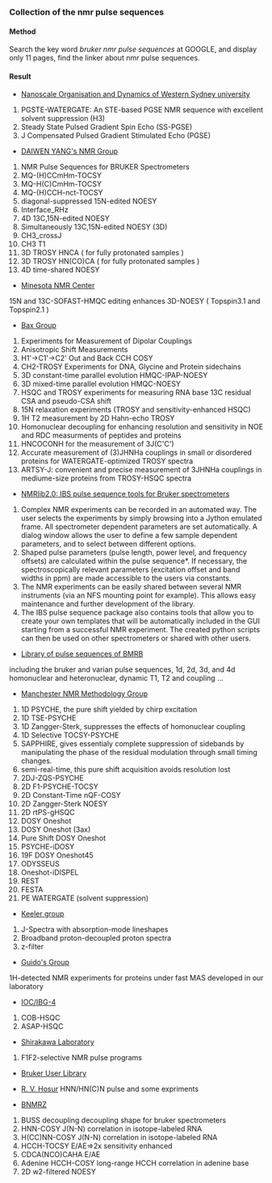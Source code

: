 ### Collection of the nmr pulse sequences

#### Method

Search the key word *bruker nmr pulse sequences* at GOOGLE, and display only 11 pages, find the linker about nmr pulse sequences.

#### Result

- [Nanoscale Organisation and Dynamics of Western Sydney university](https://www.westernsydney.edu.au/nanoscale/nanoscale_organisation_and_dynamics/research_themes/bruker_sequences)

1. PGSTE-WATERGATE: An STE-based PGSE NMR sequence with excellent solvent suppression (H3)
2. Steady State Pulsed Gradient Spin Echo (SS-PGSE)
3. J Compensated Pulsed Gradient Stimulated Echo (PGSE)


- [DAIWEN YANG's NMR Group](http://blog.nus.edu.sg/yang/pulse-sequences/)


1. NMR Pulse Sequences for BRUKER Spectrometers
2. MQ-(H)CCmHm-TOCSY
3. MQ-H(C)CmHm-TOCSY
4. MQ-(H)CCH-nct-TOCSY
5. diagonal-suppressed 15N-edited NOESY
6. Interface_RHz
7. 4D 13C,15N-edited NOESY
8. Simultaneously 13C,15N-edited NOESY (3D)
9. CH3_crossJ
10. CH3 T1
11. 3D TROSY HNCA ( for fully protonated samples )
12. 3D TROSY HN(CO)CA ( for fully protonated samples )
13. 4D time-shared NOESY


- [Minesota NMR Center](https://nmr.umn.edu/user-portal/pulse-sequence-downloads)

15N and 13C-SOFAST-HMQC editing enhances 3D-NOESY ( Topspin3.1 and Topspin2.1 )

- [Bax Group](https://spin.niddk.nih.gov/bax/pp/)

1. Experiments for Measurement of Dipolar Couplings
2. Anisotropic Shift Measurements
3. H1'->C1'->C2' Out and Back CCH COSY
4. CH2-TROSY Experiments for DNA, Glycine and Protein sidechains
5. 3D constant-time parallel evolution HMQC-IPAP-NOESY
6. 3D mixed-time parallel evolution HMQC-NOESY
7. HSQC and TROSY experiments for measuring RNA base 13C residual CSA and pseudo-CSA shift
8. 15N relaxation experiments (TROSY and sensitivity-enhanced HSQC)
9. 1H T2 measurement by 2D Hahn-echo TROSY
10. Homonuclear decoupling for enhancing resolution and sensitivity in NOE and RDC measurments of peptides and proteins
11. HNCOCONH for the measurement of 3J(C'C')
12. Accurate measurement of (3)JHNHa couplings in small or disordered proteins for WATERGATE-optimized TROSY spectra
13. ARTSY-J: convenient and precise measurement of 3JHNHa couplings in mediume-size proteins from TROSY-HSQC spectra

- [NMRlib2.0: IBS pulse sequence tools for Bruker spectrometers](http://www.ibs.fr/research/scientific-output/software/pulse-sequence-tools/article/nmrlib-2-0-ibs-pulse-sequence-tools-for-bruker-spectrometers?lang=en)

1. Complex NMR experiments can be recorded in an automated way. The user selects the experiments by simply browsing into a Jython emulated frame. All spectrometer dependent parameters are set automatically. A dialog window allows the user to define a few sample dependent parameters, and to select between different options.
2. Shaped pulse parameters (pulse length, power level, and frequency offsets) are calculated within the pulse sequence*. If necessary, the spectroscopically relevant parameters (excitation offset and band widths in ppm) are made accessible to the users via constants.
3. The NMR experiments can be easily shared between several NMR instruments (via an NFS mounting point for example). This allows easy maintenance and further development of the library.
4. The IBS pulse sequence package also contains tools that allow you to create your own templates that will be automatically included in the GUI starting from a successful NMR experiment. The created python scripts can then be used on other spectrometers or shared with other users.

- [Library of pulse sequences of BMRB](http://www.bmrb.wisc.edu/tools/choose_pulse_info.php)

including the bruker and varian pulse sequences, 1d, 2d, 3d, and 4d homonuclear and heteronuclear, dynamic T1, T2 and coupling ...

- [Manchester NMR Methodology Group](https://www.nmr.chemistry.manchester.ac.uk/?q=node/327)

1. 1D PSYCHE, the pure shift yielded by chirp excitation
2. 1D TSE-PSYCHE
3. 1D Zangger-Sterk, suppresses the effects of homonuclear coupling
4. 1D Selective TOCSY-PSYCHE
5. SAPPHIRE, gives essentialy complete suppression of sidebands by manipulating the phase of the residual modulation through small timing changes.
6. semi-real-time, this pure shift acquisition avoids resolution lost
7. 2DJ-ZQS-PSYCHE
8. 2D F1-PSYCHE-TOCSY
9. 2D Constant-Time nQF-COSY
10. 2D Zangger-Sterk NOESY
11. 2D rtPS-gHSQC
12. DOSY Oneshot
13. DOSY Oneshot (3ax)
14. Pure Shift DOSY Oneshot
15. PSYCHE-iDOSY
16. 19F DOSY Oneshot45
17. ODYSSEUS
18. Oneshot-iDISPEL
19. REST
20. FESTA
21. PE WATERGATE (solvent suppression)

- [Keeler group](http://www-keeler.ch.cam.ac.uk/utilities/index.html)

1. J-Spectra with absorption-mode lineshapes
2. Broadband proton-decoupled proton spectra
3. z-filter

- [Guido's Group](http://perso.ens-lyon.fr/guido.pintacuda/guidosgroup/NMR_experiments.html)

1H-detected NMR experiments for proteins under fast MAS developed in our laboratory

- [IOC/IBG-4](https://www.ioc.kit.edu/luy/110.php)

1. COB-HSQC
2. ASAP-HSQC

- [Shirakawa Laboratory](http://www.moleng.kyoto-u.ac.jp/~moleng_01/nmr/index.html)

1. F1F2-selective NMR pulse programs

- [Bruker User Library](https://www.bruker.com/service/information-communication/nmr-pulse-program-lib/bruker-user-library.html)

- [R. V. Hosur](http://www.tifr.res.in/~hosur/) HNN/HN(C)N pulse and some expriments

- [BNMRZ](http://www.bnmrz.org/research/pulse-programs)

1. BUSS decoupling decoupling shape for bruker spectrometers
2. HNN-COSY J(N-N) correlation in isotope-labeled RNA
3. H(CC)NN-COSY J(N-N) correlation in isotope-labeled RNA
4. HCCH-TOCSY E/AE=>2x sensitivity enhanced
5. CDCA(NCO)CAHA E/AE
6. Adenine HCCH-COSY long-range HCCH correlation in adenine base
7. 2D w2-filtered NOESY
